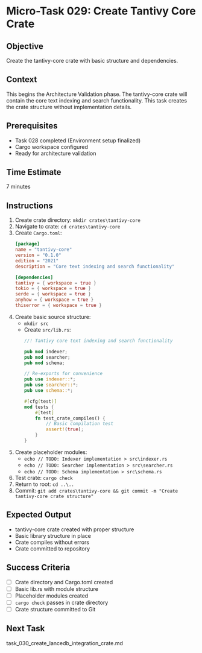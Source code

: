 # Micro-Task 029: Create Tantivy Core Crate

## Objective
Create the tantivy-core crate with basic structure and dependencies.

## Context
This begins the Architecture Validation phase. The tantivy-core crate will contain the core text indexing and search functionality. This task creates the crate structure without implementation details.

## Prerequisites
- Task 028 completed (Environment setup finalized)
- Cargo workspace configured
- Ready for architecture validation

## Time Estimate
7 minutes

## Instructions
1. Create crate directory: `mkdir crates\tantivy-core`
2. Navigate to crate: `cd crates\tantivy-core`
3. Create `Cargo.toml`:
   ```toml
   [package]
   name = "tantivy-core"
   version = "0.1.0"
   edition = "2021"
   description = "Core text indexing and search functionality"
   
   [dependencies]
   tantivy = { workspace = true }
   tokio = { workspace = true }
   serde = { workspace = true }
   anyhow = { workspace = true }
   thiserror = { workspace = true }
   ```
4. Create basic source structure:
   - `mkdir src`
   - Create `src/lib.rs`:
     ```rust
     //! Tantivy core text indexing and search functionality
     
     pub mod indexer;
     pub mod searcher;
     pub mod schema;
     
     // Re-exports for convenience
     pub use indexer::*;
     pub use searcher::*; 
     pub use schema::*;
     
     #[cfg(test)]
     mod tests {
         #[test]
         fn test_crate_compiles() {
             // Basic compilation test
             assert!(true);
         }
     }
     ```
5. Create placeholder modules:
   - `echo // TODO: Indexer implementation > src\indexer.rs`
   - `echo // TODO: Searcher implementation > src\searcher.rs`
   - `echo // TODO: Schema implementation > src\schema.rs`
6. Test crate: `cargo check`
7. Return to root: `cd ..\..`
8. Commit: `git add crates\tantivy-core && git commit -m "Create tantivy-core crate structure"`

## Expected Output
- tantivy-core crate created with proper structure
- Basic library structure in place
- Crate compiles without errors
- Crate committed to repository

## Success Criteria
- [ ] Crate directory and Cargo.toml created
- [ ] Basic lib.rs with module structure
- [ ] Placeholder modules created
- [ ] `cargo check` passes in crate directory
- [ ] Crate structure committed to Git

## Next Task
task_030_create_lancedb_integration_crate.md